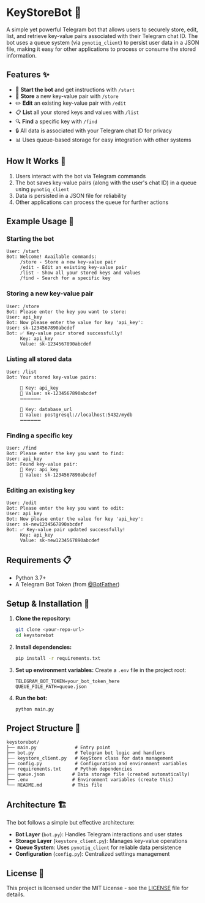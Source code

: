# KeyStoreBot 🤖

A simple yet powerful Telegram bot that allows users to securely store, edit, list, and retrieve key-value pairs associated with their Telegram chat ID. The bot uses a queue system (via `pynotiq_client`) to persist user data in a JSON file, making it easy for other applications to process or consume the stored information.

## Features ✨

- 🚀 **Start the bot** and get instructions with `/start`
- 💾 **Store** a new key-value pair with `/store`
- ✏️ **Edit** an existing key-value pair with `/edit`
- 📋 **List** all your stored keys and values with `/list`
- 🔍 **Find** a specific key with `/find`
- 🔒 All data is associated with your Telegram chat ID for privacy
- 📊 Uses queue-based storage for easy integration with other systems

## How It Works 🔧

1. Users interact with the bot via Telegram commands
2. The bot saves key-value pairs (along with the user's chat ID) in a queue using `pynotiq_client`
3. Data is persisted in a JSON file for reliability
4. Other applications can process the queue for further actions

## Example Usage 📝

### Starting the bot
```
User: /start
Bot: Welcome! Available commands:
     /store - Store a new key-value pair
     /edit - Edit an existing key-value pair
     /list - Show all your stored keys and values
     /find - Search for a specific key
```

### Storing a new key-value pair
```
User: /store
Bot: Please enter the key you want to store:
User: api_key
Bot: Now please enter the value for key 'api_key':
User: sk-1234567890abcdef
Bot: ✅ Key-value pair stored successfully!
     Key: api_key
     Value: sk-1234567890abcdef
```

### Listing all stored data
```
User: /list
Bot: Your stored key-value pairs:

     🔑 Key: api_key
     📝 Value: sk-1234567890abcdef
     ➖➖➖➖➖➖
     
     🔑 Key: database_url
     📝 Value: postgresql://localhost:5432/mydb
     ➖➖➖➖➖➖
```

### Finding a specific key
```
User: /find
Bot: Please enter the key you want to find:
User: api_key
Bot: Found key-value pair:
     🔑 Key: api_key
     📝 Value: sk-1234567890abcdef
```

### Editing an existing key
```
User: /edit
Bot: Please enter the key you want to edit:
User: api_key
Bot: Now please enter the value for key 'api_key':
User: sk-new1234567890abcdef
Bot: ✅ Key-value pair updated successfully!
     Key: api_key
     Value: sk-new1234567890abcdef
```

## Requirements 📋

- Python 3.7+
- A Telegram Bot Token (from [@BotFather](https://t.me/botfather))

## Setup & Installation 🚀

1. **Clone the repository:**
   ```bash
   git clone <your-repo-url>
   cd keystorebot
   ```

2. **Install dependencies:**
   ```bash
   pip install -r requirements.txt
   ```

3. **Set up environment variables:**
   Create a `.env` file in the project root:
   ```env
   TELEGRAM_BOT_TOKEN=your_bot_token_here
   QUEUE_FILE_PATH=queue.json
   ```

4. **Run the bot:**
   ```bash
   python main.py
   ```

## Project Structure 📁

```
keystorebot/
├── main.py              # Entry point
├── bot.py               # Telegram bot logic and handlers
├── keystore_client.py   # KeyStore class for data management
├── config.py            # Configuration and environment variables
├── requirements.txt     # Python dependencies
├── queue.json          # Data storage file (created automatically)
├── .env                # Environment variables (create this)
└── README.md           # This file
```

## Architecture 🏗️

The bot follows a simple but effective architecture:

- **Bot Layer** (`bot.py`): Handles Telegram interactions and user states
- **Storage Layer** (`keystore_client.py`): Manages key-value operations
- **Queue System**: Uses `pynotiq_client` for reliable data persistence
- **Configuration** (`config.py`): Centralized settings management

## License 📄

This project is licensed under the MIT License - see the [LICENSE](LICENSE) file for details.